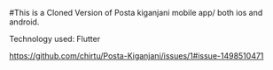 #This is a Cloned Version of Posta kiganjani mobile app/ both ios and android.

Technology used: Flutter

https://github.com/chirtu/Posta-Kiganjani/issues/1#issue-1498510471

